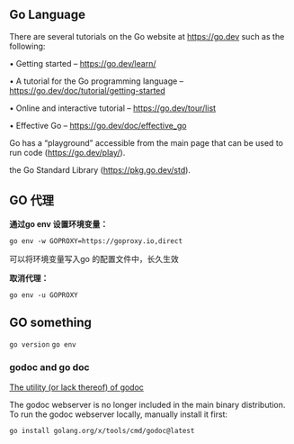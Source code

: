 ## Go Language

There are several tutorials on the Go website at https://go.dev such as the following:

• Getting started – https://go.dev/learn/

• A tutorial for the Go programming language – https://go.dev/doc/tutorial/getting-started

• Online and interactive tutorial – https://go.dev/tour/list

• Effective Go – https://go.dev/doc/effective_go

Go has a “playground” accessible from the main page that can be used to run code (https://go.dev/play/).


the Go Standard Library (https://pkg.go.dev/std).
 


## GO 代理

**通过go env 设置环境变量：**

`go env -w GOPROXY=https://goproxy.io,direct`

可以将环境变量写入go 的配置文件中，长久生效

**取消代理：**

`go env -u GOPROXY`  

## GO something

`go version`  `go env`

### godoc and go doc

[The utility (or lack thereof) of godoc](https://forum.golangbridge.org/t/the-utility-or-lack-thereof-of-godoc/27906)

The godoc webserver is no longer included in the main binary distribution. To run the godoc webserver locally, manually install it first:
 
`go install golang.org/x/tools/cmd/godoc@latest`


